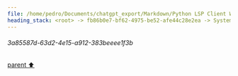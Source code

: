 ```yaml
---
file: /home/pedro/Documents/chatgpt_export/Markdown/Python LSP Client Writing.md
heading_stack: <root> -> fb86b0e7-bf62-4975-be52-afe44c28e2ea -> System -> 93a72920-b6b0-4849-ae9f-6a6bac06bf87 -> System -> aaa23743-d4b8-479a-9cf4-b7e357d2d973 -> User -> 3a85587d-63d2-4e15-a912-383beeee1f3b
---
```

###### 3a85587d-63d2-4e15-a912-383beeee1f3b
[parent ⬆️](#aaa23743-d4b8-479a-9cf4-b7e357d2d973)
